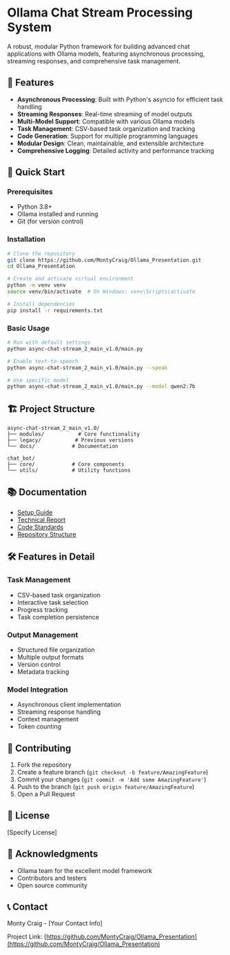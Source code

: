 # Ollama Chat Stream Processing System

A robust, modular Python framework for building advanced chat applications with Ollama models, featuring asynchronous processing, streaming responses, and comprehensive task management.

## 🌟 Features

* **Asynchronous Processing**: Built with Python's asyncio for efficient task handling
* **Streaming Responses**: Real-time streaming of model outputs
* **Multi-Model Support**: Compatible with various Ollama models
* **Task Management**: CSV-based task organization and tracking
* **Code Generation**: Support for multiple programming languages
* **Modular Design**: Clean, maintainable, and extensible architecture
* **Comprehensive Logging**: Detailed activity and performance tracking

## 🚀 Quick Start

### Prerequisites

* Python 3.8+
* Ollama installed and running
* Git (for version control)

### Installation

```bash
# Clone the repository
git clone https://github.com/MontyCraig/Ollama_Presentation.git
cd Ollama_Presentation

# Create and activate virtual environment
python -m venv venv
source venv/bin/activate  # On Windows: venv\Scripts\activate

# Install dependencies
pip install -r requirements.txt
```

### Basic Usage

```bash
# Run with default settings
python async-chat-stream_2_main_v1.0/main.py

# Enable text-to-speech
python async-chat-stream_2_main_v1.0/main.py --speak

# Use specific model
python async-chat-stream_2_main_v1.0/main.py --model qwen2:7b
```

## 🏗️ Project Structure

```
async-chat-stream_2_main_v1.0/
├── modules/           # Core functionality
├── legacy/           # Previous versions
└── docs/            # Documentation

chat_bot/
├── core/            # Core components
└── utils/           # Utility functions
```

## 📚 Documentation

* [Setup Guide](async-chat-stream_2_main_v1.0/SETUP.md)
* [Technical Report](async-chat-stream_2_main_v1.0/TECHNICAL_REPORT.md)
* [Code Standards](async-chat-stream_2_main_v1.0/CODING_STANDARDS.md)
* [Repository Structure](REPOSITORY_STRUCTURE.md)

## 🛠️ Features in Detail

### Task Management
* CSV-based task organization
* Interactive task selection
* Progress tracking
* Task completion persistence

### Output Management
* Structured file organization
* Multiple output formats
* Version control
* Metadata tracking

### Model Integration
* Asynchronous client implementation
* Streaming response handling
* Context management
* Token counting

## 🤝 Contributing

1. Fork the repository
2. Create a feature branch (`git checkout -b feature/AmazingFeature`)
3. Commit your changes (`git commit -m 'Add some AmazingFeature'`)
4. Push to the branch (`git push origin feature/AmazingFeature`)
5. Open a Pull Request

## 📝 License

[Specify License]

## 🙏 Acknowledgments

* Ollama team for the excellent model framework
* Contributors and testers
* Open source community

## 📞 Contact

Monty Craig - [Your Contact Info]

Project Link: [https://github.com/MontyCraig/Ollama_Presentation](https://github.com/MontyCraig/Ollama_Presentation)
